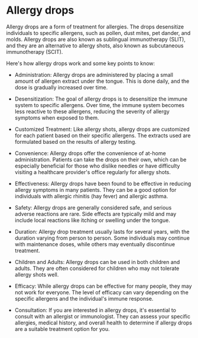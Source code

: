 # Allergy drops

Allergy drops are a form of treatment for allergies. The drops desensitize individuals to specific allergens, such as pollen, dust mites, pet dander, and molds. Allergy drops are also known as sublingual immunotherapy (SLIT), and they are an alternative to allergy shots, also known as subcutaneous immunotherapy (SCIT).

Here's how allergy drops work and some key points to know:

* Administration: Allergy drops are administered by placing a small amount of allergen extract under the tongue. This is done daily, and the dose is gradually increased over time.

* Desensitization: The goal of allergy drops is to desensitize the immune system to specific allergens. Over time, the immune system becomes less reactive to these allergens, reducing the severity of allergy symptoms when exposed to them.

* Customized Treatment: Like allergy shots, allergy drops are customized for each patient based on their specific allergens. The extracts used are formulated based on the results of allergy testing.

* Convenience: Allergy drops offer the convenience of at-home administration. Patients can take the drops on their own, which can be especially beneficial for those who dislike needles or have difficulty visiting a healthcare provider's office regularly for allergy shots.

* Effectiveness: Allergy drops have been found to be effective in reducing allergy symptoms in many patients. They can be a good option for individuals with allergic rhinitis (hay fever) and allergic asthma.

* Safety: Allergy drops are generally considered safe, and serious adverse reactions are rare. Side effects are typically mild and may include local reactions like itching or swelling under the tongue.

* Duration: Allergy drop treatment usually lasts for several years, with the duration varying from person to person. Some individuals may continue with maintenance doses, while others may eventually discontinue treatment.

* Children and Adults: Allergy drops can be used in both children and adults. They are often considered for children who may not tolerate allergy shots well.

* Efficacy: While allergy drops can be effective for many people, they may not work for everyone. The level of efficacy can vary depending on the specific allergens and the individual's immune response.

* Consultation: If you are interested in allergy drops, it's essential to consult with an allergist or immunologist. They can assess your specific allergies, medical history, and overall health to determine if allergy drops are a suitable treatment option for you.
